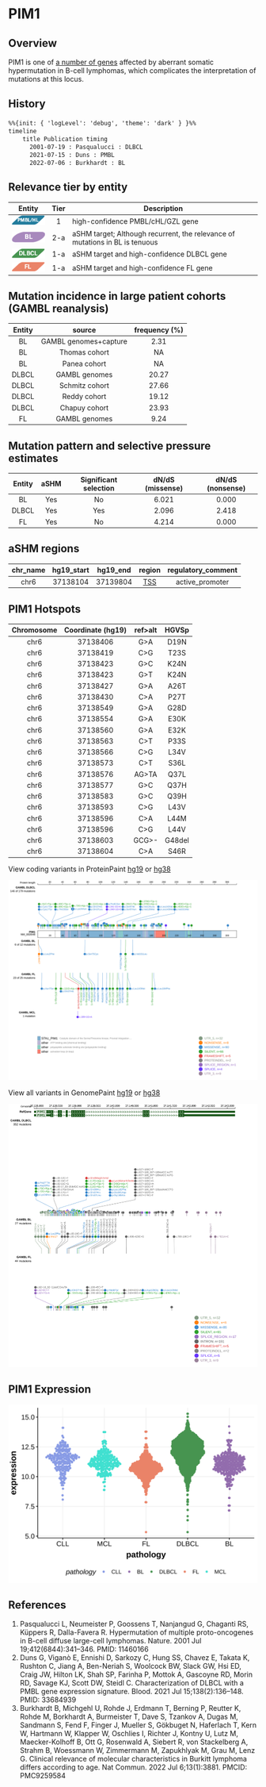 # PIM1

## Overview
PIM1 is one of [a number of genes](https://github.com/morinlab/LLMPP/wiki/ashm) affected by aberrant somatic hypermutation in B-cell lymphomas, which complicates the interpretation of mutations at this locus.
## History
```mermaid
%%{init: { 'logLevel': 'debug', 'theme': 'dark' } }%%
timeline
    title Publication timing
      2001-07-19 : Pasqualucci : DLBCL
      2021-07-15 : Duns : PMBL
      2022-07-06 : Burkhardt : BL
```

## Relevance tier by entity

|Entity|Tier|Description                           |
|:------:|:----:|--------------------------------------|
|![PMBL](images/icons/PMBL_tier1.png)|1|high-confidence PMBL/cHL/GZL gene|
|![BL](images/icons/BL_tier2.png)    |2-a | aSHM target; Although recurrent, the relevance of mutations in BL is tenuous |
|![DLBCL](images/icons/DLBCL_tier1.png) |1-a | aSHM target and high-confidence DLBCL gene            |
|![FL](images/icons/FL_tier1.png)    |1-a | aSHM target and high-confidence FL gene               |

## Mutation incidence in large patient cohorts (GAMBL reanalysis)

|Entity|source               |frequency (%)|
|:------:|:---------------------:|:-------------:|
|BL    |GAMBL genomes+capture| 2.31        |
|BL    |Thomas cohort        |   NA        |
|BL    |Panea cohort         |   NA        |
|DLBCL |GAMBL genomes        |20.27        |
|DLBCL |Schmitz cohort       |27.66        |
|DLBCL |Reddy cohort         |19.12        |
|DLBCL |Chapuy cohort        |23.93        |
|FL    |GAMBL genomes        | 9.24        |

## Mutation pattern and selective pressure estimates

|Entity|aSHM|Significant selection|dN/dS (missense)|dN/dS (nonsense)|
|:------:|:----:|:---------------------:|:----------------:|:----------------:|
|BL    |Yes |No                   |6.021           |0.000           |
|DLBCL |Yes |Yes                  |2.096           |2.418           |
|FL    |Yes |No                   |4.214           |0.000           |

## aSHM regions

|chr_name|hg19_start|hg19_end|region                                                                                   |regulatory_comment|
|:--------:|:----------:|:--------:|:-----------------------------------------------------------------------------------------:|:------------------:|
|chr6    |37138104  |37139804|[TSS](https://genome.ucsc.edu/s/rdmorin/GAMBL%20hg19?position=chr6%3A37138104%2D37139804)|active_promoter   |



## PIM1 Hotspots

| Chromosome |Coordinate (hg19) | ref>alt | HGVSp | 
 | :---:| :---: | :--: | :---: |
| chr6 | 37138406 | G>A | D19N |
| chr6 | 37138419 | C>G | T23S |
| chr6 | 37138423 | G>C | K24N |
| chr6 | 37138423 | G>T | K24N |
| chr6 | 37138427 | G>A | A26T |
| chr6 | 37138430 | C>A | P27T |
| chr6 | 37138549 | G>A | G28D |
| chr6 | 37138554 | G>A | E30K |
| chr6 | 37138560 | G>A | E32K |
| chr6 | 37138563 | C>T | P33S |
| chr6 | 37138566 | C>G | L34V |
| chr6 | 37138573 | C>T | S36L |
| chr6 | 37138576 | AG>TA | Q37L |
| chr6 | 37138577 | G>C | Q37H |
| chr6 | 37138583 | G>C | Q39H |
| chr6 | 37138593 | C>G | L43V |
| chr6 | 37138596 | C>A | L44M |
| chr6 | 37138596 | C>G | L44V |
| chr6 | 37138603 | GCG>- | G48del |
| chr6 | 37138604 | C>A | S46R |

View coding variants in ProteinPaint [hg19](https://morinlab.github.io/LLMPP/GAMBL/PIM1_protein.html)  or [hg38](https://morinlab.github.io/LLMPP/GAMBL/PIM1_protein_hg38.html)

![](images/proteinpaint/PIM1_NM_002648.svg)

View all variants in GenomePaint [hg19](https://morinlab.github.io/LLMPP/GAMBL/PIM1.html)  or [hg38](https://morinlab.github.io/LLMPP/GAMBL/PIM1_hg38.html)

![](images/proteinpaint/PIM1.svg)

## PIM1 Expression
![](images/gene_expression/PIM1_by_pathology.svg)
<!-- ORIGIN: pasqualucciHypermutationMultipleProtooncogenes2001a -->
<!-- BL: burkhardtClinicalRelevanceMolecular2022b -->
<!-- BL: burkhardtClinicalRelevanceMolecular2022b -->
<!-- DLBCL: pasqualucciHypermutationMultipleProtooncogenes2001a -->

## References
1.  Pasqualucci L, Neumeister P, Goossens T, Nanjangud G, Chaganti RS, Küppers R, Dalla-Favera R. Hypermutation of multiple proto-oncogenes in B-cell diffuse large-cell lymphomas. Nature. 2001 Jul 19;412(6844):341–346. PMID: 11460166
2.  Duns G, Viganò E, Ennishi D, Sarkozy C, Hung SS, Chavez E, Takata K, Rushton C, Jiang A, Ben-Neriah S, Woolcock BW, Slack GW, Hsi ED, Craig JW, Hilton LK, Shah SP, Farinha P, Mottok A, Gascoyne RD, Morin RD, Savage KJ, Scott DW, Steidl C. Characterization of DLBCL with a PMBL gene expression signature. Blood. 2021 Jul 15;138(2):136–148. PMID: 33684939
3.  Burkhardt B, Michgehl U, Rohde J, Erdmann T, Berning P, Reutter K, Rohde M, Borkhardt A, Burmeister T, Dave S, Tzankov A, Dugas M, Sandmann S, Fend F, Finger J, Mueller S, Gökbuget N, Haferlach T, Kern W, Hartmann W, Klapper W, Oschlies I, Richter J, Kontny U, Lutz M, Maecker-Kolhoff B, Ott G, Rosenwald A, Siebert R, von Stackelberg A, Strahm B, Woessmann W, Zimmermann M, Zapukhlyak M, Grau M, Lenz G. Clinical relevance of molecular characteristics in Burkitt lymphoma differs according to age. Nat Commun. 2022 Jul 6;13(1):3881. PMCID: PMC9259584
<!-- PMBL: dunsCharacterizationDLBCLPMBL2021b -->
